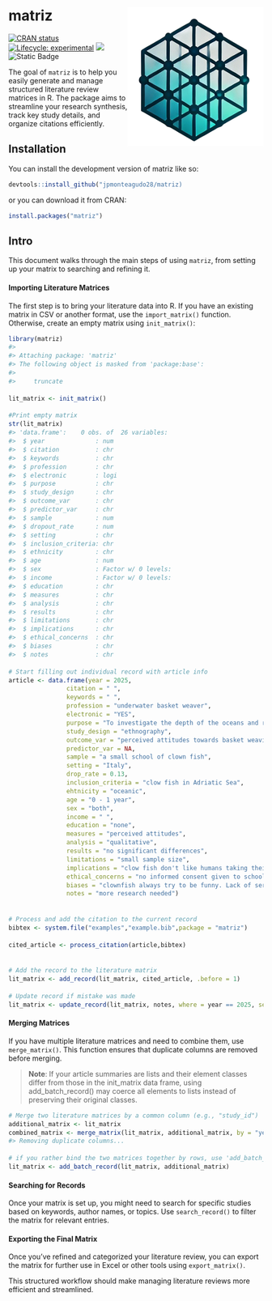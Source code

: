 
<!-- README.md is generated from README.Rmd. Please edit that file -->

# matriz <img src="man/figures/logo.png" align="right" height="275"/>

<!-- badges: start -->

[![CRAN
status](https://www.r-pkg.org/badges/version/matriz)](https://CRAN.R-project.org/package=matriz)
[![Lifecycle:
experimental](https://img.shields.io/badge/lifecycle-experimental-orange.svg)](https://lifecycle.r-lib.org/articles/stages.html#experimental)
[![](https://codecov.io/gh/jpmonteagudo28/matriz/branch/master/graph/badge.svg)](https://app.codecov.io/gh/jpmonteagudo28/matriz)
![Static Badge](https://img.shields.io/badge/epi-research-%2384B4BF)
<!-- badges: end -->

The goal of `matriz` is to help you easily generate and manage
structured literature review matrices in R. The package aims to
streamline your research synthesis, track key study details, and
organize citations efficiently.

## Installation

You can install the development version of matriz like so:

``` r
devtools::install_github("jpmonteagudo28/matriz)
```

or you can download it from CRAN:

``` r
install.packages("matriz")
```

## Intro

This document walks through the main steps of using `matriz`, from
setting up your matrix to searching and refining it.

#### Importing Literature Matrices

The first step is to bring your literature data into R. If you have an
existing matrix in CSV or another format, use the `import_matrix()`
function. Otherwise, create an empty matrix using `init_matrix()`:

``` r
library(matriz)
#> 
#> Attaching package: 'matriz'
#> The following object is masked from 'package:base':
#> 
#>     truncate

lit_matrix <- init_matrix()

#Print empty matrix
str(lit_matrix)
#> 'data.frame':    0 obs. of  26 variables:
#>  $ year              : num 
#>  $ citation          : chr 
#>  $ keywords          : chr 
#>  $ profession        : chr 
#>  $ electronic        : logi 
#>  $ purpose           : chr 
#>  $ study_design      : chr 
#>  $ outcome_var       : chr 
#>  $ predictor_var     : chr 
#>  $ sample            : num 
#>  $ dropout_rate      : num 
#>  $ setting           : chr 
#>  $ inclusion_criteria: chr 
#>  $ ethnicity         : chr 
#>  $ age               : num 
#>  $ sex               : Factor w/ 0 levels: 
#>  $ income            : Factor w/ 0 levels: 
#>  $ education         : chr 
#>  $ measures          : chr 
#>  $ analysis          : chr 
#>  $ results           : chr 
#>  $ limitations       : chr 
#>  $ implications      : chr 
#>  $ ethical_concerns  : chr 
#>  $ biases            : chr 
#>  $ notes             : chr

# Start filling out individual record with article info
article <- data.frame(year = 2025,
                citation = " ",
                keywords = " ",
                profession = "underwater basket weaver",
                electronic = "YES",
                purpose = "To investigate the depth of the oceans and retireve weaving materials",
                study_design = "ethnography", 
                outcome_var = "perceived attitudes towards basket weaving",
                predictor_var = NA, 
                sample = "a small school of clown fish", 
                setting = "Italy",
                drop_rate = 0.13, 
                inclusion_criteria = "clow fish in Adriatic Sea", 
                ehtnicity = "oceanic", 
                age = "0 - 1 year",
                sex = "both",
                income = " ",
                education = "none",
                measures = "perceived attitudes",
                analysis = "qualitative", 
                results = "no significant differences",
                limitations = "small sample size", 
                implications = "clow fish don't like humans taking their homes for their own basket weaving endeavors",
                ethical_concerns = "no informed consent given to school of clown fish",
                biases = "clownfish always try to be funny. Lack of seriounness",
                notes = "more research needed")


# Process and add the citation to the current record
bibtex <- system.file("examples","example.bib",package = "matriz")

cited_article <- process_citation(article,bibtex)


# Add the record to the literature matrix
lit_matrix <- add_record(lit_matrix, cited_article, .before = 1)

# Update record if mistake was made
lit_matrix <- update_record(lit_matrix, notes, where = year == 2025, set_to = "actually, the clow fish don't want us to come back.")
```

#### Merging Matrices

If you have multiple literature matrices and need to combine them, use
`merge_matrix()`. This function ensures that duplicate columns are
removed before merging.

> **Note**: If your article summaries are lists and their element
> classes differ from those in the init_matrix data frame, using
> add_batch_record() may coerce all elements to lists instead of
> preserving their original classes.

``` r
# Merge two literature matrices by a common column (e.g., "study_id")
additional_matrix <- lit_matrix
combined_matrix <- merge_matrix(lit_matrix, additional_matrix, by = "year", all = TRUE)
#> Removing duplicate columns...

# if you rather bind the two matrices together by rows, use 'add_batch_record()'
lit_matrix <- add_batch_record(lit_matrix, additional_matrix)
```

#### Searching for Records

Once your matrix is set up, you might need to search for specific
studies based on keywords, author names, or topics. Use
`search_record()` to filter the matrix for relevant entries.

#### Exporting the Final Matrix

Once you’ve refined and categorized your literature review, you can
export the matrix for further use in Excel or other tools using
`export_matrix()`.

This structured workflow should make managing literature reviews more
efficient and streamlined.

